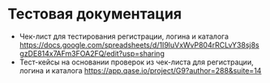 # Тестовая документация

- Чек-лист для тестирования регистрации, логина и каталога https://docs.google.com/spreadsheets/d/1I9luVxWvP804rRCLvY38sj8sgzDE814x7AFm3FOA2FQ/edit?usp=sharing
- Тест-кейсы на основании проверок из чек-листа для регистрации, логина и каталога https://app.qase.io/project/G9?author=288&suite=14
